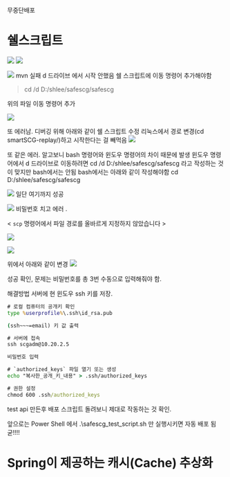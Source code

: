 무중단배포 
# 쉘스크립트
 ![](https://i.imgur.com/QsnQEuF.png)
![](https://i.imgur.com/oSWAyDN.png)

![](https://i.imgur.com/wfpqF6d.png)
mvn 실패 d 드라이브 에서 시작 안했음 쉘 스크립트에 이동 명령어 추가해야함 

> cd /d D:/shlee/safescg/safescg 

위의 파일 이동 명령어 추가


![](https://i.imgur.com/7oZtiDd.png)

또 에러남. 디버깅 위해 아래와 같이 쉘 스크립트 수정 
리눅스에서 경로 변경(cd smartSCG-replay/)하고 시작한다는 걸 빼먹음 
![](https://i.imgur.com/va118DP.png)

또 같은 에러. 
알고보니 bash 명령어와 윈도우 명령어의 차이 때문에 발생 
윈도우 명령어에서 d 드라이브로 이동하려면 
cd /d D:/shlee/safescg/safescg 라고 작성하는 것이 맞지만 bash에서는 안됨 
bash에서는 아래와 같이 작성해야함 
cd D:/shlee/safescg/safescg

![](https://i.imgur.com/PHZ8AeC.png)
일단 여기까지 성공 

![](https://i.imgur.com/47bXYEh.png)
비밀번호 치고 에러 . 

< `scp` 명령어에서 파일 경로를 올바르게 지정하지 않았습니다 >

![](https://i.imgur.com/03nizcW.png)

![](https://i.imgur.com/K0U7TrG.png)

위에서 아래와 같이 변경
![](https://i.imgur.com/2tAkrBY.png)


성공 확인, 문제는 비밀번호를 총 3번 수동으로 입력해줘야 함. 

해결방법 서버에 현 윈도우 ssh 키를 저장. 

```cmd
# 로컬 컴퓨터의 공개키 확인
type %userprofile%\.ssh\id_rsa.pub

(ssh~~~=email) 키 값 출력 

# 서버에 접속 
ssh scgadm@10.20.2.5

비밀번호 입력 

# `authorized_keys` 파일 열기 또는 생성
echo "복사한_공개_키_내용" > .ssh/authorized_keys

# 권한 설정
chmod 600 .ssh/authorized_keys
```

test api 만든후 배포 스크립트 돌려보니 제대로 작동하는 것 확인. 

앞으로는 Power Shell 에서 .\safescg_test_script.sh 만 실행시키면 자동 배포 됨 굳!!!! 

# **Spring이 제공하는 캐시(Cache) 추상화**



